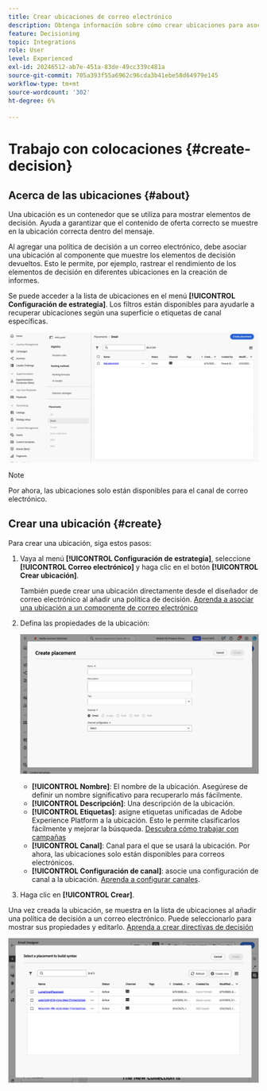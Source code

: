 ```yaml
---
title: Crear ubicaciones de correo electrónico
description: Obtenga información sobre cómo crear ubicaciones para asociarlas a políticas de decisión en correos electrónicos.
feature: Decisioning
topic: Integrations
role: User
level: Experienced
exl-id: 20246512-ab7e-451a-83de-49cc339c481a
source-git-commit: 705a393f55a6962c96cda3b41ebe58d64979e145
workflow-type: tm+mt
source-wordcount: '302'
ht-degree: 6%

---
```


# Trabajo con colocaciones {#create-decision}

## Acerca de las ubicaciones {#about}

Una ubicación es un contenedor que se utiliza para mostrar elementos de decisión. Ayuda a garantizar que el contenido de oferta correcto se muestre en la ubicación correcta dentro del mensaje.

Al agregar una política de decisión a un correo electrónico, debe asociar una ubicación al componente que muestre los elementos de decisión devueltos. Esto le permite, por ejemplo, rastrear el rendimiento de los elementos de decisión en diferentes ubicaciones en la creación de informes.

Se puede acceder a la lista de ubicaciones en el menú **[!UICONTROL Configuración de estrategia]**. Los filtros están disponibles para ayudarle a recuperar ubicaciones según una superficie o etiquetas de canal específicas.

![](assets/placements-list.png)

>[!NOTE]
>
>Por ahora, las ubicaciones solo están disponibles para el canal de correo electrónico.

## Crear una ubicación {#create}

Para crear una ubicación, siga estos pasos:

1. Vaya al menú **[!UICONTROL Configuración de estrategia]**, seleccione **[!UICONTROL Correo electrónico]** y haga clic en el botón **[!UICONTROL Crear ubicación]**.

   También puede crear una ubicación directamente desde el diseñador de correo electrónico al añadir una política de decisión. [Aprenda a asociar una ubicación a un componente de correo electrónico](../experience-decisioning/create-decision.md#save)

1. Defina las propiedades de la ubicación:

   ![](assets/placement-create.png)

   * **[!UICONTROL Nombre]**: El nombre de la ubicación. Asegúrese de definir un nombre significativo para recuperarlo más fácilmente.
   * **[!UICONTROL Descripción]**: Una descripción de la ubicación.
   * **[!UICONTROL Etiquetas]**: asigne etiquetas unificadas de Adobe Experience Platform a la ubicación. Esto le permite clasificarlos fácilmente y mejorar la búsqueda. [Descubra cómo trabajar con campañas](../start/search-filter-categorize.md#tags)
   * **[!UICONTROL Canal]**: Canal para el que se usará la ubicación. Por ahora, las ubicaciones solo están disponibles para correos electrónicos.
   * **[!UICONTROL Configuración de canal]**: asocie una configuración de canal a la ubicación. [Aprenda a configurar canales](../configuration/channel-surfaces.md).

1. Haga clic en **[!UICONTROL Crear]**.

Una vez creada la ubicación, se muestra en la lista de ubicaciones al añadir una política de decisión a un correo electrónico. Puede seleccionarlo para mostrar sus propiedades y editarlo. [Aprenda a crear directivas de decisión](../experience-decisioning/create-decision.md)

![](assets/placement-list.png)
